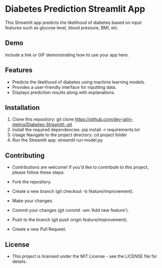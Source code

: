 # Diabetes Prediction Streamlit App

This Streamlit app predicts the likelihood of diabetes based on input features such as glucose level, blood pressure, BMI, etc.

## Demo

Include a link or GIF demonstrating how to use your app here.

## Features

- Predicts the likelihood of diabetes using machine learning models.
- Provides a user-friendly interface for inputting data.
- Displays prediction results along with explanations.

## Installation

1. Clone this repository:
   git clone https://github.com/dev-jatin-mehra/Diabetes-Streamlit-.git
2. Install the required dependencies:
    pip install -r requirements.txt
3. Usage
    Navigate to the project directory: cd project folder
4. Run the Streamlit app:
    streamlit run model.py

## Contributing
- Contributions are welcome! If you'd like to contribute to this project, please follow these steps:

- Fork the repository.
- Create a new branch (git checkout -b feature/improvement).
- Make your changes.
- Commit your changes (git commit -am 'Add new feature').
- Push to the branch (git push origin feature/improvement).
- Create a new Pull Request.
## License
- This project is licensed under the MIT License - see the LICENSE file for details.
